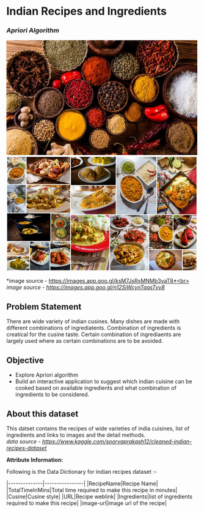 # **Indian Recipes and Ingredients**
### *Apriori Algorithm*

<img src="https://github.com/sanketpadwal/GCDAI_INSAID_JAN20/blob/main/Algorithms/Apriori/spice_625x350_51471090241.jpg?raw=true" width="500" height="300" /><img src="https://github.com/sanketpadwal/GCDAI_INSAID_JAN20/blob/main/Algorithms/Apriori/assortment-indian-cusine-collage-traditional-foods-arranged-as-cuisine-214330276.jpg?raw=true" width="500" height="300" />


*image source - https://images.app.goo.gl/ksM7JsRxMNMb3yaT8*<br>
*image source - https://images.app.goo.gl/n12SjWcynTqqsTvv8*


## Problem Statement
There are wide variety of indian cusines. Many dishes are made with different combinations of ingrediatents. Combination of ingredients is creatical for the cusine taste. Certain combination of ingrediaents are largely used where as certain combinations are to be avoided.   


## Objective
 - Explore Apriori algorithm
 - Build an interactive application to suggest which indian cuisine can be cooked based on available ingredients and what combination of ingredients to be considered.


## About this dataset
This datset contains the recipes of wide varieties of india cuisines, list of ingredients and links to images and the detail methods.<br>
*data source - https://www.kaggle.com/sooryaprakash12/cleaned-indian-recipes-dataset*

**Attribute Information:**

Following is the Data Dictionary for indian recipes dataset :- <br>

|--------------|----------------|
|RecipeName|Recipe Name|
|TotalTimeInMins|Total time required to make this recipe in minutes|
|Cusine|Cusine style|
|URL|Recipe weblink|
|Ingredients|list of ingredients required to make this recipe|
|image-url|image url of the recipe|


